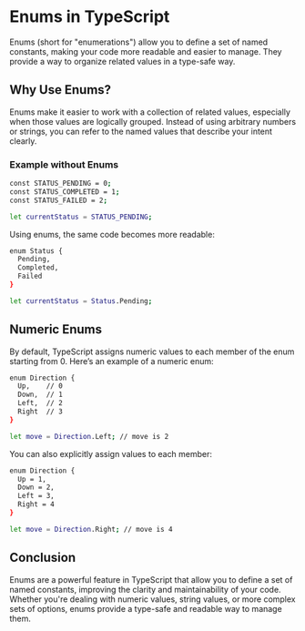 # Enums in TypeScript

Enums (short for "enumerations") allow you to define a set of named constants, making your code more readable and easier to manage. They provide a way to organize related values in a type-safe way.

## Why Use Enums?

Enums make it easier to work with a collection of related values, especially when those values are logically grouped. Instead of using arbitrary numbers or strings, you can refer to the named values that describe your intent clearly.

### Example without Enums

```bash
const STATUS_PENDING = 0;
const STATUS_COMPLETED = 1;
const STATUS_FAILED = 2;

let currentStatus = STATUS_PENDING;
```

Using enums, the same code becomes more readable:

```bash
enum Status {
  Pending,
  Completed,
  Failed
}

let currentStatus = Status.Pending;
```

## Numeric Enums

By default, TypeScript assigns numeric values to each member of the enum starting from 0. Here’s an example of a numeric enum:

```bash
enum Direction {
  Up,    // 0
  Down,  // 1
  Left,  // 2
  Right  // 3
}

let move = Direction.Left; // move is 2
```

You can also explicitly assign values to each member:

```bash
enum Direction {
  Up = 1,
  Down = 2,
  Left = 3,
  Right = 4
}

let move = Direction.Right; // move is 4
```

## Conclusion

Enums are a powerful feature in TypeScript that allow you to define a set of named constants, improving the clarity and maintainability of your code. Whether you're dealing with numeric values, string values, or more complex sets of options, enums provide a type-safe and readable way to manage them.

```

```
